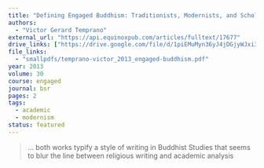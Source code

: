 ```yaml
---
title: "Defining Engaged Buddhism: Traditionists, Modernists, and Scholastic Power"
authors:
  - "Victor Gerard Temprano"
external_url: "https://api.equinoxpub.com/articles/fulltext/17677"
drive_links: ["https://drive.google.com/file/d/1piEMuMyn36yJ4jDGjyWJxi35ox0P912i/view?usp=drivesdk"]
file_links:
  - "smallpdfs/temprano-victor_2013_engaged-buddhism.pdf"
year: 2013
volume: 30
course: engaged
journal: bsr
pages: 2
tags:
  - academic
  - modernism
status: featured
---
```


> … both works typify a style of writing in Buddhist Studies that seems to blur the line between religious writing and academic analysis

